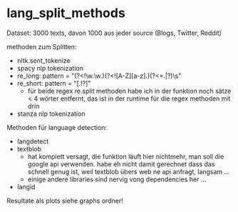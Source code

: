 # lang_split_methods

Dataset: 3000 texts, davon 1000 aus jeder source (Blogs, Twitter, Reddit)

methoden zum Splitten:

- nltk.sent_tokenize
- spacy nlp tokenization
- re_long: pattern = "(?<!\w\.\w.)(?<![A-Z][a-z]\.)(?<=\.|\?)\s"
- re_short: pattern = "[.!?]"
    - für beide regex re.split methoden habe ich in der funktion noch sätze < 4 wörter entfernt, das ist in der runtime für die regex methoden mit drin
- stanza nlp tokenization

Methoden für language detection:

- langdetect
- textblob
    - hat komplett versagt, die funktion läuft hier nichtmehr, man soll die google api verwenden. habe eh nicht damit gerechnet dass das schnell genug ist,
    weil textblob übers web ne api anfragt, langsam ...
    - einige andere libraries sind nervig vong dependencies her ...
- langid


Resultate als plots siehe graphs ordner!

